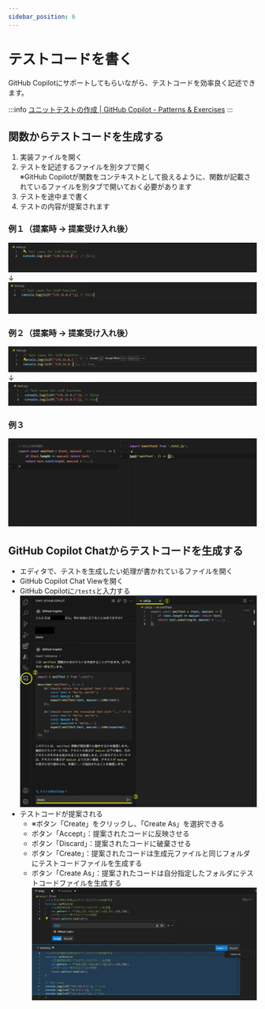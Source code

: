 ```yaml
---
sidebar_position: 6
---
```


# テストコードを書く

GitHub Copilotにサポートしてもらいながら、テストコードを効率良く記述できます。

:::info
[ユニットテストの作成 | GitHub Copilot - Patterns & Exercises](https://ai-native-development.gitbook.io/docs/v/ja/testing/creating-unit-tests)
:::

## 関数からテストコードを生成する

1. 実装ファイルを開く
2. テストを記述するファイルを別タブで開く  
   ※GitHub Copilotが関数をコンテキストとして扱えるように、関数が記載されているファイルを別タブで開いておく必要があります
3. テストを途中まで書く
4. テストの内容が提案されます

### 例１（提案時 → 提案受け入れ後）

![テストコード生成：例１：提案時](images/generate-test_1_before.png)<br/>
↓<br/>
![テストコード生成：例１：提案受け入れ後](images/generate-test_1_after.png)

### 例２（提案時 → 提案受け入れ後）

![テストコード生成：例２：提案時](images/generate-test_2_before.png)<br/>
↓<br/>
![テストコード生成：例２：提案受け入れ後](images/generate-test_2_after.png)

### 例３

![テストコード生成：例３（gifアニメ）](images/generate-test_3.gif)

## GitHub Copilot Chatからテストコードを生成する

- エディタで、テストを生成したい処理が書かれているファイルを開く
- GitHub Copilot Chat Viewを開く
- GitHub Copilotに`/tests`と入力する
  ![チャットからテストコードを生成する手順１から３](images/generate-test-from-chat_1to3.png)
- テストコードが提案される
  - ※ボタン「Create」をクリックし、「Create As」を選択できる
  - ボタン「Accept」：提案されたコードに反映させる
  - ボタン「Discard」：提案されたコードに破棄させる
  - ボタン「Create」：提案されたコードは生成元ファイルと同じフォルダにテストコードファイルを生成する
  - ボタン「Create As」：提案されたコードは自分指定したフォルダにテストコードファイルを生成する
    ![チャットからテストコードを生成する手順４](images/generate-test-from-chat_4.png)

